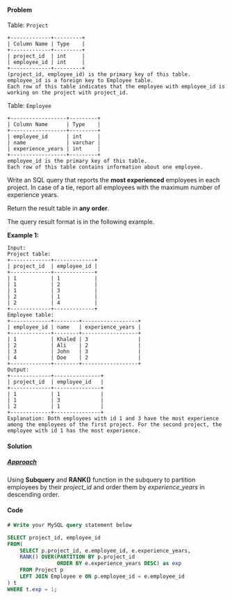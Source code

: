 #### Problem

Table: `Project`

```
+-------------+---------+
| Column Name | Type    |
+-------------+---------+
| project_id  | int     |
| employee_id | int     |
+-------------+---------+
(project_id, employee_id) is the primary key of this table.
employee_id is a foreign key to Employee table.
Each row of this table indicates that the employee with employee_id is working on the project with project_id.
```

 

Table: `Employee`

```
+------------------+---------+
| Column Name      | Type    |
+------------------+---------+
| employee_id      | int     |
| name             | varchar |
| experience_years | int     |
+------------------+---------+
employee_id is the primary key of this table.
Each row of this table contains information about one employee.
```

 

Write an SQL query that reports the **most experienced** employees in each project. In case of a tie, report all employees with the maximum number of experience years.

Return the result table in **any order**.

The query result format is in the following example.

 

**Example 1:**

```
Input: 
Project table:
+-------------+-------------+
| project_id  | employee_id |
+-------------+-------------+
| 1           | 1           |
| 1           | 2           |
| 1           | 3           |
| 2           | 1           |
| 2           | 4           |
+-------------+-------------+
Employee table:
+-------------+--------+------------------+
| employee_id | name   | experience_years |
+-------------+--------+------------------+
| 1           | Khaled | 3                |
| 2           | Ali    | 2                |
| 3           | John   | 3                |
| 4           | Doe    | 2                |
+-------------+--------+------------------+
Output: 
+-------------+---------------+
| project_id  | employee_id   |
+-------------+---------------+
| 1           | 1             |
| 1           | 3             |
| 2           | 1             |
+-------------+---------------+
Explanation: Both employees with id 1 and 3 have the most experience among the employees of the first project. For the second project, the employee with id 1 has the most experience.
```





#### Solution

##### <u>Approach</u>

Using **Subquery** and **RANK()** function in the subquery to partition employees by their *project_id* and order them by *experience_years* in descending order.



#### Code

```sql
# Write your MySQL query statement below

SELECT project_id, employee_id
FROM(
    SELECT p.project_id, e.employee_id, e.experience_years, 
    RANK() OVER(PARTITION BY p.project_id
                ORDER BY e.experience_years DESC) as exp
    FROM Project p
    LEFT JOIN Employee e ON p.employee_id = e.employee_id
) t
WHERE t.exp = 1;
```